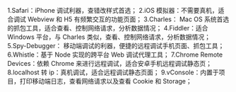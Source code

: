 1.Safari：iPhone 调试利器，查错改样式首选；
2.iOS 模拟器：不需要真机，适合调试 Webview 和 H5 有频繁交互的功能页面；
3.Charles： Mac OS 系统首选的抓包工具，适合查看、控制网络请求，分析数据情况；
4.Fiddler：适合 Windows 平台，与 Charles 类似，查看、控制网络请求，分析数据情况；
5.Spy-Debugger： 移动端调试的利器，便捷的远程调试手机页面、抓包工具；
6.Whistle：基于 Node 实现的跨平台 Web 调试代理工具；
7.Chrome Remote Devices：依赖 Chrome 来进行远程调试，适合安卓手机远程调试静态页；
8.localhost 转 ip：真机调试，适合远程调试静态页面；
9.vConsole：内置于项目，打印移动端日志，查看网络请求以及查看 Cookie 和 Storage；